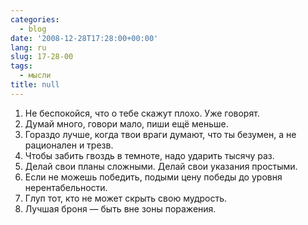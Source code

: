 ```yaml
---
categories:
  - blog
date: '2008-12-28T17:28:00+00:00'
lang: ru
slug: 17-28-00
tags:
  - мысли
title: null
---
```




1. Не беспокойся, что о тебе скажут плохо. Уже говорят.
2. Думай много, говори мало, пиши ещё меньше.
3. Гораздо лучше, когда твои враги думают, что ты безумен, а не рационален и трезв.
4. Чтобы забить гвоздь в темноте, надо ударить тысячу раз.
5. Делай свои планы сложными. Делай свои указания простыми.
6. Если не можешь победить, подыми цену победы до уровня нерентабельности.
7. Глуп тот, кто не может скрыть свою мудрость.
8. Лучшая броня — быть вне зоны поражения.